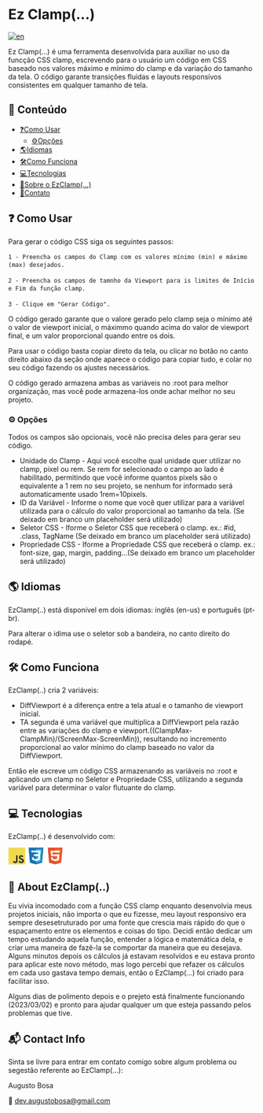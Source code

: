 

# Ez Clamp(...)
[![en](https://img.shields.io/badge/lang-en-red.svg)](https://github.com/AugustoBosa/EzClamp/blob/main/README.md)

Ez Clamp(...) é uma ferramenta desenvolvida para auxiliar no uso da funcção CSS clamp, escrevendo para o usuário um código em CSS baseado nos valores máximo e mínimo do clamp e da variação do tamanho da tela. O código garante transições fluidas e layouts responsivos consistentes em qualquer tamanho de tela.


## :card_index: Conteúdo
* [:question:Como Usar](#how-to-use)
  * [:gear:Opções](#options)
* [:earth_americas:Idiomas](#language)
* [:hammer_and_wrench:Como Funciona](#howWork)
* [:computer:Tecnologias](#tech)
* [:scroll:Sobre o EzClamp(...)](#about)
* [:scroll:Contato](#contact)


<a name="how-to-use"></a>
## :question: Como Usar 

Para gerar o código CSS siga os seguintes passos:

    1 - Preencha os campos do Clamp com os valores mínimo (min) e máximo (max) desejados.
    
    2 - Preencha os campos de tamnho da Viewport para is limites de Início e Fim da função clamp. 
    
    3 - Clique em "Gerar Código".

O código gerado garante que o valore gerado pelo clamp seja o mínimo até o valor de viewport inicial, o máximmo quando acima do valor de viewport final, e um valor proporcional quando entre os dois.

Para usar o código basta copiar direto da tela, ou clicar no botão no canto direito abaixo da seção onde aparece o código para copiar tudo, e colar no seu código fazendo os ajustes necessários.

O código gerado armazena ambas as variáveis no :root para melhor organização, mas você pode armazena-los onde achar melhor no seu projeto.

<a name="options"></a>
### :gear: Opções
Todos os campos são opcionais, você não precisa deles para gerar seu código.
   * Unidade do Clamp - Aqui você escolhe qual unidade quer utilizar no clamp, pixel ou rem. Se rem for selecionado o campo ao lado é habilitado, permitindo que você informe quantos pixels são o equivalente a 1 rem no seu projeto, se nenhum for informado será automaticamente usado 1rem=10pixels.
   * ID da Variável  - Informe o nome que você quer utilizar para a variável utilizada para o cálculo do valor proporcional ao tamanho da tela. (Se deixado em branco um placeholder será utilizado)
   * Seletor CSS - Iforme o Seletor CSS que receberá o clamp. ex.: #id, .class, TagName (Se deixado em branco um placeholder será utilizado)
   * Propriedade CSS - Iforme a Propriedade CSS que receberá o clamp. ex.: font-size, gap, margin, padding...(Se deixado em branco um placeholder será utilizado)

<a name="language"></a>
## :earth_americas: Idiomas
EzClamp(..) está disponível em dois idiomas: inglês (en-us) e português (pt-br).

Para alterar o idima use o seletor sob a bandeira, no canto direito do rodapé.

<a name="howWork"></a>
## :hammer_and_wrench: Como Funciona
EzClamp(..) cria 2 variáveis:
  * DiffViewport é a diferença entre a tela atual e o tamanho de viewport inicial.
  * TA segunda é uma variável que multiplica a DiffViewport pela razão entre as variações do clamp e viewport.((ClampMax-ClampMin)/(ScreenMax-ScreenMin)), resultando no incremento proporcional ao valor mínimo do clamp baseado no valor da DiffViewport.
  
Então ele escreve um código CSS armazenando as variáveis no :root e aplicando um clamp no Seletor e Propriedade CSS, utilizando a segunda variável para determinar o valor flutuante do clamp.

<a name="tech"></a>
## :computer: Tecnologias
EzClamp(..) é desenvolvido com:
<div>
<img src="https://github.com/devicons/devicon/blob/master/icons/javascript/javascript-original.svg" width="35px"></img>
<img src="https://github.com/devicons/devicon/blob/master/icons/css3/css3-original.svg" width="35px"></img>
<img src="https://github.com/devicons/devicon/blob/master/icons/html5/html5-original.svg" width="35px"></img>
</div>

<a name="about"></a>
## :scroll: About EzClamp(..)
Eu vivia incomodado com a função CSS clamp enquanto desenvolvia meus projetos iniciais, não importa o que eu fizesse, meu layout responsivo era sempre desesetruturado por uma fonte que crescia mais rápido do que o espaçamento entre os elementos e coisas do tipo. Decidi então dedicar um tempo estudando aquela função, entender a lógica e matemática dela, e criar uma maneira de fazê-la se comportar da maneira que eu desejava. Alguns minutos depois os cálculos já estavam resolvidos e eu estava pronto para aplicar este novo método, mas logo percebi que refazer os cálculos em cada uso gastava tempo demais, então o EzClamp(...) foi criado para facilitar isso.

Alguns dias de polimento depois e o prejeto está finalmente funcionando (2023/03/02) e pronto para ajudar qualquer um que esteja passando pelos problemas que tive.

<a name="contact"></a>
## 	:mailbox_with_mail: Contact Info
Sinta se livre para entrar em contato comigo sobre algum problema ou segestão referente ao EzClamp(...):

Augusto Bosa

:e-mail: dev.augustobosa@gmail.com


